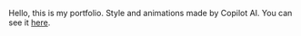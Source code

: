 Hello, this is my portfolio. Style and animations made by Copilot AI. You can see it [here](https://cedric-martz.github.io/).
